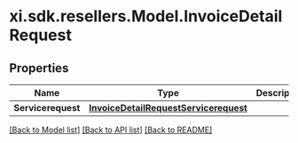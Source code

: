 # xi.sdk.resellers.Model.InvoiceDetailRequest

## Properties

Name | Type | Description | Notes
------------ | ------------- | ------------- | -------------
**Servicerequest** | [**InvoiceDetailRequestServicerequest**](InvoiceDetailRequestServicerequest.md) |  | [optional] 

[[Back to Model list]](../README.md#documentation-for-models) [[Back to API list]](../README.md#documentation-for-api-endpoints) [[Back to README]](../README.md)


